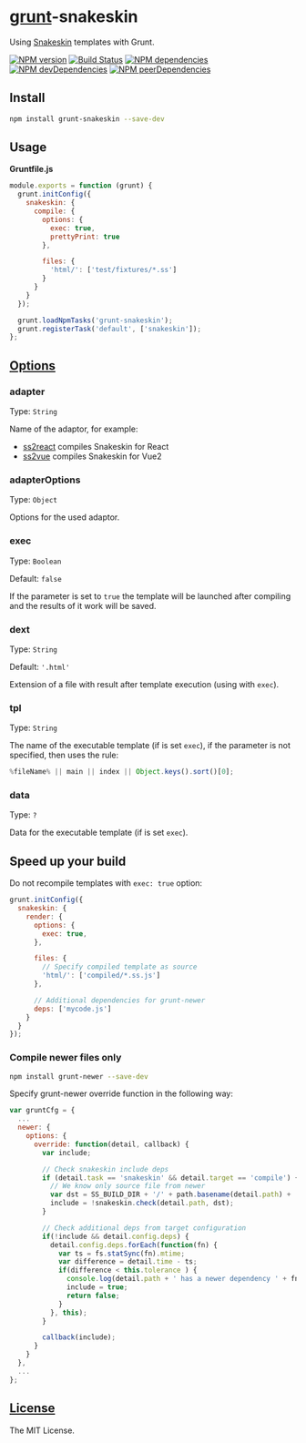 [grunt](http://gruntjs.com/)-snakeskin
======================================

Using [Snakeskin](https://github.com/SnakeskinTpl/Snakeskin) templates with Grunt.

[![NPM version](http://img.shields.io/npm/v/grunt-snakeskin.svg?style=flat)](http://badge.fury.io/js/grunt-snakeskin)
[![Build Status](http://img.shields.io/travis/SnakeskinTpl/grunt-snakeskin.svg?style=flat&branch=master)](https://travis-ci.org/SnakeskinTpl/grunt-snakeskin)
[![NPM dependencies](http://img.shields.io/david/SnakeskinTpl/grunt-snakeskin.svg?style=flat)](https://david-dm.org/SnakeskinTpl/grunt-snakeskin)
[![NPM devDependencies](http://img.shields.io/david/dev/SnakeskinTpl/grunt-snakeskin.svg?style=flat)](https://david-dm.org/SnakeskinTpl/grunt-snakeskin?type=dev)
[![NPM peerDependencies](http://img.shields.io/david/peer/SnakeskinTpl/grunt-snakeskin.svg?style=flat)](https://david-dm.org/SnakeskinTpl/grunt-snakeskin?type=peer)

## Install

```bash
npm install grunt-snakeskin --save-dev
```

## Usage

**Gruntfile.js**

```js
module.exports = function (grunt) {
  grunt.initConfig({
    snakeskin: {
      compile: {
        options: {
          exec: true,
          prettyPrint: true
        },

        files: {
          'html/': ['test/fixtures/*.ss']
        }
      }
    }
  });

  grunt.loadNpmTasks('grunt-snakeskin');
  grunt.registerTask('default', ['snakeskin']);
};
```

## [Options](http://snakeskintpl.github.io/docs/api.html#compile--opt_params)
### adapter

Type: `String`

Name of the adaptor, for example:

* [ss2react](https://github.com/SnakeskinTpl/ss2react) compiles Snakeskin for React
* [ss2vue](https://github.com/SnakeskinTpl/ss2vue) compiles Snakeskin for Vue2

### adapterOptions

Type: `Object`

Options for the used adaptor.

### exec

Type: `Boolean`

Default: `false`

If the parameter is set to `true` the template will be launched after compiling and the results of it work will be saved.

### dext

Type: `String`

Default: `'.html'`

Extension of a file with result after template execution (using with `exec`).

### tpl

Type: `String`

The name of the executable template (if is set `exec`), if the parameter is not specified, then uses the rule:

```js
%fileName% || main || index || Object.keys().sort()[0];
```

### data

Type: `?`

Data for the executable template (if is set `exec`).

## Speed up your build

Do not recompile templates with `exec: true` option:
```js
grunt.initConfig({
  snakeskin: {
    render: {
      options: {
        exec: true,
      },

      files: {
        // Specify compiled template as source
        'html/': ['compiled/*.ss.js']
      },

      // Additional dependencies for grunt-newer
      deps: ['mycode.js']
    }
  }
});
```
### Compile newer files only

```bash
npm install grunt-newer --save-dev
```

Specify grunt-newer override function in the following way:

```js
var gruntCfg = {
  ...
  newer: {
    options: {
      override: function(detail, callback) {
        var include;

        // Check snakeskin include deps
        if (detail.task == 'snakeskin' && detail.target == 'compile') {
          // We know only source file from newer
          var dst = SS_BUILD_DIR + '/' + path.basename(detail.path) + '.js';
          include = !snakeskin.check(detail.path, dst);
        }

        // Check additional deps from target configuration
        if(!include && detail.config.deps) {
          detail.config.deps.forEach(function(fn) {
            var ts = fs.statSync(fn).mtime;
            var difference = detail.time - ts;
            if(difference < this.tolerance ) {
              console.log(detail.path + ' has a newer dependency ' + fn);
              include = true;
              return false;
            }
          }, this);
        }

        callback(include);
      }
    }
  },
  ...
};
```


## [License](https://github.com/SnakeskinTpl/grunt-snakeskin/blob/master/LICENSE)

The MIT License.
